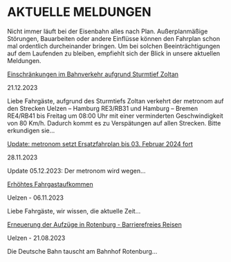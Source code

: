 AKTUELLE MELDUNGEN
==========

Nicht immer läuft bei der Eisenbahn alles nach Plan. Außerplanmäßige Störungen, Bauarbeiten oder andere Einflüsse können den Fahrplan schon mal ordentlich durcheinander bringen. Um bei solchen Beeinträchtigungen auf dem Laufenden zu bleiben, empfiehlt sich der Blick in unsere aktuellen Meldungen.

[Einschränkungen im Bahnverkehr aufgrund Sturmtief Zoltan](https://www.der-metronom.de/aktuell/re4-rb41-streckenabschnitt-zwischen-hamburg-hauptbahnhof-und-tostedt-aufgrund-von-baum-im-gleis-in-beiden-richtungen-gesperrt/)

 21.12.2023

Liebe Fahrgäste,
aufgrund des Sturmtiefs Zoltan verkehrt der metronom auf den Strecken Uelzen – Hamburg RE3/RB31 und Hamburg – Bremen RE4/RB41 bis Freitag um 08:00 Uhr mit einer verminderten Geschwindigkeit von 80 Km/h. Dadurch kommt es zu Verspätungen auf allen Strecken. Bitte erkundigen sie...

[](https://www.der-metronom.de/aktuell/ersatzfahrplan/)

[Update: metronom setzt Ersatzfahrplan bis 03. Februar 2024 fort](https://www.der-metronom.de/aktuell/ersatzfahrplan/)

 28.11.2023

Update 05.12.2023:
Der metronom wird wegen...

[](https://www.der-metronom.de/aktuell/hohes-fahrgastaufkommen/)

[Erhöhtes Fahrgastaufkommen](https://www.der-metronom.de/aktuell/hohes-fahrgastaufkommen/)

 Uelzen - 06.11.2023

Liebe Fahrgäste,
wir wissen, die aktuelle Zeit...

[](https://www.der-metronom.de/aktuell/erneuerung-der-aufzuege-in-rotenburg-barrierefreies-reisen/)

[Erneuerung der Aufzüge in Rotenburg - Barrierefreies Reisen](https://www.der-metronom.de/aktuell/erneuerung-der-aufzuege-in-rotenburg-barrierefreies-reisen/)

 Uelzen - 21.08.2023

Die Deutsche Bahn tauscht am Bahnhof Rotenburg...
